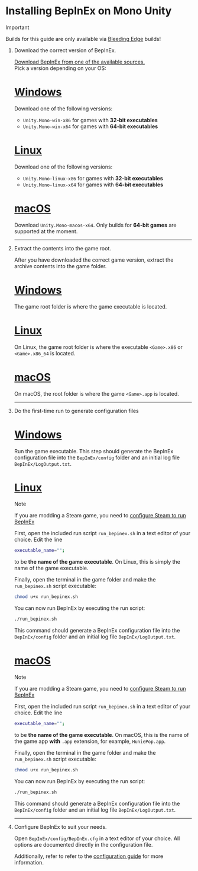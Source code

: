 # Installing BepInEx on Mono Unity

> [!IMPORTANT]
> Builds for this guide are only available via [Bleeding Edge](https://builds.bepinex.dev/projects/bepinex_be) builds!  

1. Download the correct version of BepInEx.

    [Download BepInEx from one of the available sources.](index.md#where-to-download-bepinex)  
    Pick a version depending on your OS:

    # [Windows](#tab/tabid-win)

    Download one of the following versions:

    * `Unity.Mono-win-x86` for games with **32-bit executables**
    * `Unity.Mono-win-x64` for games with **64-bit executables**

    # [Linux](#tab/tabid-linux)

    Download one of the following versions:

    * `Unity.Mono-linux-x86` for games with **32-bit executables**
    * `Unity.Mono-linux-x64` for games with **64-bit executables**

    # [macOS](#tab/tabid-macos)

    Download `Unity.Mono-macos-x64`. Only builds for **64-bit games** are supported at the moment.

    ***

2. Extract the contents into the game root.

    After you have downloaded the correct game version, extract the archive contents into the game folder.

    # [Windows](#tab/tabid-win)

    The game root folder is where the game executable is located.

    # [Linux](#tab/tabid-linux)

    On Linux, the game root folder is where the executable `<Game>.x86` or 
    `<Game>.x86_64` is located.

    # [macOS](#tab/tabid-macos)

    On macOS, the root folder is where the game `<Game>.app` is located.
    ***

3. Do the first-time run to generate configuration files

    # [Windows](#tab/tabid-win)

    Run the game executable. This step should generate the BepInEx configuration file into the `BepInEx/config` folder and an initial log file `BepInEx/LogOutput.txt`.

    # [Linux](#tab/tabid-linux)

    > [!NOTE]
    > If you are modding a Steam game, you need to [configure Steam to run BepInEx](<xref:steam_interop>)
    
    First, open the included run script `run_bepinex.sh` in a text editor of your choice. Edit the line
    ```sh
    executable_name="";
    ```
    to be **the name of the game executable**. On Linux, this is simply the name of the game executable.

    Finally, open the terminal in the game folder and make the `run_bepinex.sh` script executable:
    ```bash
    chmod u+x run_bepinex.sh
    ```

    You can now run BepInEx by executing the run script:
    ```bash
    ./run_bepinex.sh
    ```
    This command should generate a BepInEx configuration file into the `BepInEx/config` folder and an initial log file `BepInEx/LogOutput.txt`.

    # [macOS](#tab/tabid-macos)

    > [!NOTE]
    > If you are modding a Steam game, you need to [configure Steam to run BepInEx](<xref:steam_interop>)
    
    First, open the included run script `run_bepinex.sh` in a text editor of your choice. Edit the line
    ```sh
    executable_name="";
    ```
    to be **the name of the game executable**. On macOS, this is the name of the game app **with** `.app` extension, for example, `HuniePop.app`.

    Finally, open the terminal in the game folder and make the `run_bepinex.sh` script executable:
    ```bash
    chmod u+x run_bepinex.sh
    ```

    You can now run BepInEx by executing the run script:
    ```bash
    ./run_bepinex.sh
    ```
    This command should generate a BepInEx configuration file into the `BepInEx/config` folder and an initial log file `BepInEx/LogOutput.txt`.

    ***
    
4. Configure BepInEx to suit your needs. 

   Open `BepInEx/config/BepInEx.cfg` in a text editor of your choice. 
   All options are documented directly in the configuration file.

   Additionally, refer to refer to the [configuration guide](<xref:configuration>) for more information.